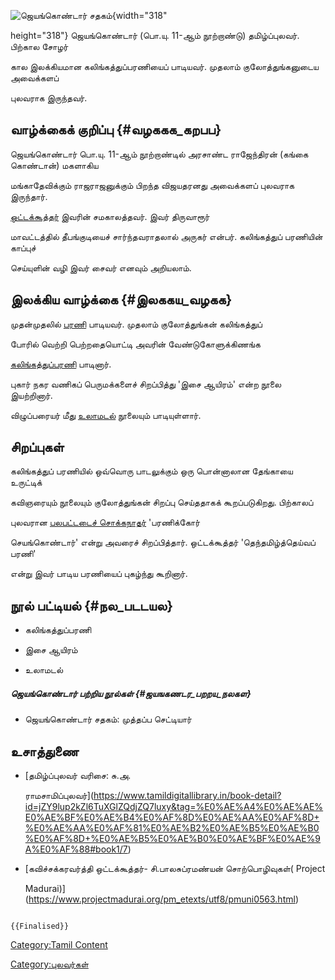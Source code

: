 ![ஜெயங்கொண்டார் சதகம்](ஜெயங்கொண்டார்_சதகம்.png "ஜெயங்கொண்டார் சதகம்"){width="318"
height="318"} ஜெயங்கொண்டார் (பொ.யு. 11-ஆம் நூற்றாண்டு) தமிழ்ப்புலவர். பிற்கால சோழர்
கால இலக்கியமான கலிங்கத்துப்பரணியைப் பாடியவர். முதலாம் குலோத்துங்கனுடைய அவைக்களப்
புலவராக இருந்தவர்.

## வாழ்க்கைக் குறிப்பு {#வழககக_கறபப}

ஜெயங்கொண்டார் பொ.யு. 11-ஆம் நூற்றாண்டில் அரசாண்ட ராஜேந்திரன் (கங்கை கொண்டான்) மகளாகிய
மங்காதேவிக்கும் ராஜராஜனுக்கும் பிறந்த விஜயதரனது அவைக்களப் புலவராக இருந்தார்.
[ஒட்டக்கூத்தர்](ஒட்டக்கூத்தர் "wikilink") இவரின் சமகாலத்தவர். இவர் திருவாரூர்
மாவட்டத்தில் தீபங்குடியைச் சார்ந்தவராதலால் அருகர் என்பர். கலிங்கத்துப் பரணியின் காப்புச்
செய்யுளின் வழி இவர் சைவர் எனவும் அறியலாம்.

## இலக்கிய வாழ்க்கை {#இலககய_வழகக}

முதன்முதலில் [பரணி](பரணி "wikilink") பாடியவர். முதலாம் குலோத்துங்கன் கலிங்கத்துப்
போரில் வெற்றி பெற்றதையொட்டி அவரின் வேண்டுகோளுக்கிணங்க
[கலிங்கத்துப்பரணி](கலிங்கத்துப்_பரணி "wikilink") பாடினார்.

புகார் நகர வணிகப் பெருமக்களைச் சிறப்பித்து \'இசை ஆயிரம்\' என்ற நூலை இயற்றினார்.
விழுப்பரையர் மீது [உலாமடல்](உலாமடல் "wikilink") நூலையும் பாடியுள்ளார்.

## சிறப்புகள்

கலிங்கத்துப் பரணியில் ஒவ்வொரு பாடலுக்கும் ஒரு பொன்னாலான தேங்காயை உருட்டிக்
கவிஞரையும் நூலையும் குலோத்துங்கன் சிறப்பு செய்ததாகக் கூறப்படுகிறது. பிற்காலப்
புலவரான [பலபட்டடைச் சொக்கநாதர்](பலபட்டடை_சொக்கநாதப்புலவர் "wikilink") \'பரணிக்கோர்
செயங்கொண்டார்\' என்று அவரைச் சிறப்பித்தார். ஒட்டக்கூத்தர் \'தெந்தமிழ்த்தெய்வப் பரணி\'
என்று இவர் பாடிய பரணியைப் புகழ்ந்து கூறினார்.

## நூல் பட்டியல் {#நல_படடயல}

-   கலிங்கத்துப்பரணி
-   இசை ஆயிரம்
-   உலாமடல்

##### ஜெயங்கொண்டார் பற்றிய நூல்கள் {#ஜயஙகணடர_பறறய_நலகள}

-   ஜெயங்கொண்டார் சதகம்: முத்தப்ப செட்டியார்

## உசாத்துணை

-   [தமிழ்ப்புலவர் வரிசை: சு.அ.
    ராமசாமிப்புலவர்](https://www.tamildigitallibrary.in/book-detail?id=jZY9lup2kZl6TuXGlZQdjZQ7luxy&tag=%E0%AE%A4%E0%AE%AE%E0%AE%BF%E0%AE%B4%E0%AF%8D%E0%AE%AA%E0%AF%8D+%E0%AE%AA%E0%AF%81%E0%AE%B2%E0%AE%B5%E0%AE%B0%E0%AF%8D+%E0%AE%B5%E0%AE%B0%E0%AE%BF%E0%AE%9A%E0%AF%88#book1/7)
-   [கவிச்சக்கரவர்த்தி ஒட்டக்கூத்தர்- சி.பாலசுப்ரமண்யன் சொற்பொழிவுகள்( Project
    Madurai)](https://www.projectmadurai.org/pm_etexts/utf8/pmuni0563.html)

```{=mediawiki}
{{Finalised}}
```
[Category:Tamil Content](Category:Tamil_Content "wikilink")
[Category:புலவர்கள்](Category:புலவர்கள் "wikilink")
